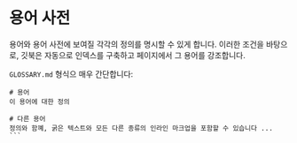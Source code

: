 # 용어 사전

용어와 용어 사전에 보여질 각각의 정의를 명시할 수 있게 합니다. 이러한 조건을 바탕으로, 깃북은 자동으로 인덱스를 구축하고 페이지에서 그 용어를 강조합니다.

`GLOSSARY.md` 형식으 매우 간단합니다:

````
# 용어
이 용어에 대한 정의

# 다른 용어
정의와 함꼐, 굵은 텍스트와 모든 다른 종류의 인라인 마크업을 포함할 수 있습니다 ...
```
